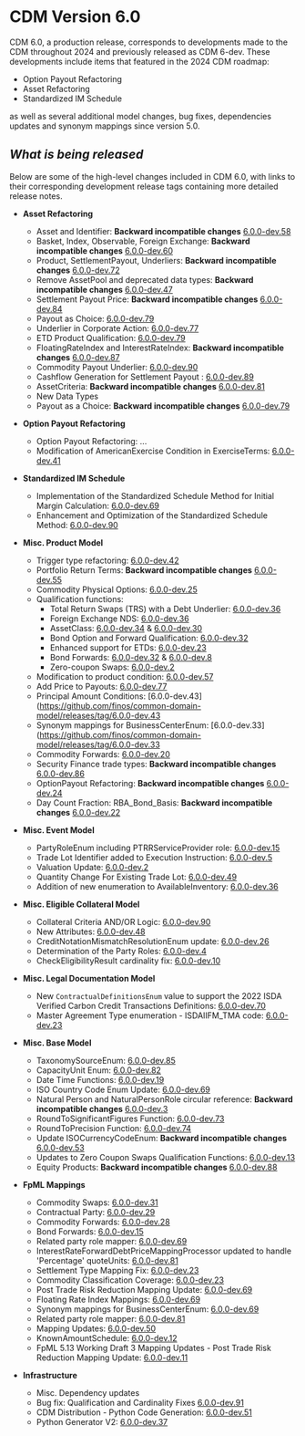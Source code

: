 
# CDM Version 6.0

CDM 6.0, a production release, corresponds to developments made to the CDM throughout 2024 and previously released as CDM 6-dev. These developments include items that featured in the 2024 CDM roadmap:

- Option Payout Refactoring
- Asset Refactoring
- Standardized IM Schedule

as well as several additional model changes, bug fixes, dependencies updates and synonym mappings since version 5.0.

## _What is being released_

Below are some of the high-level changes included in CDM 6.0, with links to their corresponding development release tags containing more detailed release notes.

- **Asset Refactoring**
  - Asset and Identifier: **Backward incompatible changes** [6.0.0-dev.58](https://github.com/finos/common-domain-model/releases/tag/6.0.0-dev.58)
  - Basket, Index, Observable, Foreign Exchange: **Backward incompatible changes** [6.0.0-dev.60](https://github.com/finos/common-domain-model/releases/tag/6.0.0-dev.60)
  - Product, SettlementPayout, Underliers: **Backward incompatible changes** [6.0.0-dev.72](https://github.com/finos/common-domain-model/releases/tag/6.0.0-dev.72)
  - Remove AssetPool and deprecated data types: **Backward incompatible changes** [6.0.0-dev.47](https://github.com/finos/common-domain-model/releases/tag/6.0.0-dev.47)
  - Settlement Payout Price: **Backward incompatible changes** [6.0.0-dev.84](https://github.com/finos/common-domain-model/releases/tag/6.0.0-dev.84)
  - Payout as Choice: [6.0.0-dev.79](https://github.com/finos/common-domain-model/releases/tag/6.0.0-dev.79)
  - Underlier in Corporate Action: [6.0.0-dev.77](https://github.com/finos/common-domain-model/releases/tag/6.0.0-dev.77)
  - ETD Product Qualification: [6.0.0-dev.79](https://github.com/finos/common-domain-model/releases/tag/6.0.0-dev.79)
  - FloatingRateIndex and InterestRateIndex: **Backward incompatible changes** [6.0.0-dev.87](https://github.com/finos/common-domain-model/releases/tag/6.0.0-dev.87)
  - Commodity Payout Underlier: [6.0.0-dev.90](https://github.com/finos/common-domain-model/releases/tag/6.0.0-dev.90)
  - Cashflow Generation for Settlement Payout : [6.0.0-dev.89](https://github.com/finos/common-domain-model/releases/tag/6.0.0-dev.89)
  - AssetCriteria: **Backward incompatible changes** [6.0.0-dev.81](https://github.com/finos/common-domain-model/releases/tag/6.0.0-dev.81)
  - New Data Types
  - Payout as a Choice: **Backward incompatible changes** [6.0.0-dev.79](https://github.com/finos/common-domain-model/releases/tag/6.0.0-dev.79)
  
- **Option Payout Refactoring**
  - Option Payout Refactoring: ...
  - Modification of AmericanExercise Condition in ExerciseTerms: [6.0.0-dev.41](https://github.com/finos/common-domain-model/releases/tag/6.0.0-dev.41)

- **Standardized IM Schedule**
  - Implementation of the Standardized Schedule Method for Initial Margin Calculation: [6.0.0-dev.69](https://github.com/finos/common-domain-model/releases/tag/6.0.0-dev.69)
  - Enhancement and Optimization of the Standardized Schedule Method: [6.0.0-dev.90](https://github.com/finos/common-domain-model/releases/tag/6.0.0-dev.90)

- **Misc. Product Model**
  - Trigger type refactoring: [6.0.0-dev.42](https://github.com/finos/common-domain-model/releases/tag/6.0.0-dev.42)
  - Portfolio Return Terms: **Backward incompatible changes** [6.0.0-dev.55](https://github.com/finos/common-domain-model/releases/tag/6.0.0-dev.55)
  - Commodity Physical Options: [6.0.0-dev.25](https://github.com/finos/common-domain-model/releases/tag/6.0.0-dev.25)
  - Qualification functions:
    - Total Return Swaps (TRS) with a Debt Underlier: [6.0.0-dev.36](https://github.com/finos/common-domain-model/releases/tag/6.0.0-dev.36)
    - Foreign Exchange NDS: [6.0.0-dev.36](https://github.com/finos/common-domain-model/releases/tag/6.0.0-dev.36)
    - AssetClass: [6.0.0-dev.34](https://github.com/finos/common-domain-model/releases/tag/6.0.0-dev.34) & [6.0.0-dev.30](https://github.com/finos/common-domain-model/releases/tag/6.0.0-dev.30)
    - Bond Option and Forward Qualification: [6.0.0-dev.32](https://github.com/finos/common-domain-model/releases/tag/6.0.0-dev.32)
    - Enhanced support for ETDs: [6.0.0-dev.23](https://github.com/finos/common-domain-model/releases/tag/6.0.0-dev.23)
    - Bond Forwards: [6.0.0-dev.32](https://github.com/finos/common-domain-model/releases/tag/6.0.0-dev.32) & [6.0.0-dev.8](https://github.com/finos/common-domain-model/releases/tag/6.0.0-dev.8)
    - Zero-coupon Swaps: [6.0.0-dev.2](https://github.com/finos/common-domain-model/releases/tag/6.0.0-dev.2)
  - Modification to product condition: [6.0.0-dev.57](https://github.com/finos/common-domain-model/releases/tag/6.0.0-dev.57)
  - Add Price to Payouts: [6.0.0-dev.77](https://github.com/finos/common-domain-model/releases/tag/6.0.0-dev.77)
  - Principal Amount Conditions: [6.0.0-dev.43](https://github.com/finos/common-domain-model/releases/tag/6.0.0-dev.43
  - Synonym mappings for BusinessCenterEnum: [6.0.0-dev.33](https://github.com/finos/common-domain-model/releases/tag/6.0.0-dev.33
  - Commodity Forwards: [6.0.0-dev.20](https://github.com/finos/common-domain-model/releases/tag/6.0.0-dev.20)
  - Security Finance trade types: **Backward incompatible changes** [6.0.0-dev.86](https://github.com/finos/common-domain-model/releases/tag/6.0.0-dev.86)
  - OptionPayout Refactoring: **Backward incompatible changes** [6.0.0-dev.24](https://github.com/finos/common-domain-model/releases/tag/6.0.0-dev.24)
  - Day Count Fraction: RBA_Bond_Basis: **Backward incompatible changes** [6.0.0-dev.22](https://github.com/finos/common-domain-model/releases/tag/6.0.0-dev.22)

- **Misc. Event Model**
  - PartyRoleEnum including PTRRServiceProvider role: [6.0.0-dev.15](https://github.com/finos/common-domain-model/releases/tag/6.0.0-dev.15)
  - Trade Lot Identifier added to Execution Instruction: [6.0.0-dev.5](https://github.com/finos/common-domain-model/releases/tag/6.0.0-dev.5)
  - Valuation Update: [6.0.0-dev.2](https://github.com/finos/common-domain-model/releases/tag/6.0.0-dev.2)
  - Quantity Change For Existing Trade Lot: [6.0.0-dev.49](https://github.com/finos/common-domain-model/releases/tag/6.0.0-dev.49)
  - Addition of new enumeration to AvailableInventory: [6.0.0-dev.36](https://github.com/finos/common-domain-model/releases/tag/6.0.0-dev.36)

- **Misc. Eligible Collateral Model**
  - Collateral Criteria AND/OR Logic: [6.0.0-dev.90](https://github.com/finos/common-domain-model/releases/tag/6.0.0-dev.90)
  - New Attributes: [6.0.0-dev.48](https://github.com/finos/common-domain-model/releases/tag/6.0.0-dev.48)
  - CreditNotationMismatchResolutionEnum update: [6.0.0-dev.26](https://github.com/finos/common-domain-model/releases/tag/6.0.0-dev.26)
  - Determination of the Party Roles: [6.0.0-dev.4](https://github.com/finos/common-domain-model/releases/tag/6.0.0-dev.4)
  - CheckEligibilityResult cardinality fix: [6.0.0-dev.10](https://github.com/finos/common-domain-model/releases/tag/6.0.0-dev.10)

- **Misc. Legal Documentation Model**
  - New `ContractualDefinitionsEnum` value to support the 2022 ISDA Verified Carbon Credit Transactions Definitions: [6.0.0-dev.70](https://github.com/finos/common-domain-model/releases/tag/6.0.0-dev.70)
  - Master Agreement Type enumeration - ISDAIIFM_TMA code: [6.0.0-dev.23](https://github.com/finos/common-domain-model/releases/tag/6.0.0-dev.23)

- **Misc. Base Model**
  - TaxonomySourceEnum: [6.0.0-dev.85](https://github.com/finos/common-domain-model/releases/tag/6.0.0-dev.85)
  - CapacityUnit Enum: [6.0.0-dev.82](https://github.com/finos/common-domain-model/releases/tag/6.0.0-dev.82)
  - Date Time Functions: [6.0.0-dev.19](https://github.com/finos/common-domain-model/releases/tag/6.0.0-dev.19)
  - ISO Country Code Enum Update: [6.0.0-dev.69](https://github.com/finos/common-domain-model/releases/tag/6.0.0-dev.69)
  - Natural Person and NaturalPersonRole circular reference: **Backward incompatible changes** [6.0.0-dev.3](https://github.com/finos/common-domain-model/releases/tag/6.0.0-dev.3)
  - RoundToSignificantFigures Function: [6.0.0-dev.73](https://github.com/finos/common-domain-model/releases/tag/6.0.0-dev.73)
  - RoundToPrecision Function: [6.0.0-dev.74](https://github.com/finos/common-domain-model/releases/tag/6.0.0-dev.74)
  - Update ISOCurrencyCodeEnum: **Backward incompatible changes** [6.0.0-dev.53](https://github.com/finos/common-domain-model/releases/tag/6.0.0-dev.53)
  - Updates to Zero Coupon Swaps Qualification Functions: [6.0.0-dev.13](https://github.com/finos/common-domain-model/releases/tag/6.0.0-dev.13)
  - Equity Products: **Backward incompatible changes** [6.0.0-dev.88](https://github.com/finos/common-domain-model/releases/tag/6.0.0-dev.88)


- **FpML Mappings**
  - Commodity Swaps: [6.0.0-dev.31](https://github.com/finos/common-domain-model/releases/tag/6.0.0-dev.31)
  - Contractual Party: [6.0.0-dev.29](https://github.com/finos/common-domain-model/releases/tag/6.0.0-dev.29)
  - Commodity Forwards: [6.0.0-dev.28](https://github.com/finos/common-domain-model/releases/tag/6.0.0-dev.28)
  - Bond Forwards: [6.0.0-dev.15](https://github.com/finos/common-domain-model/releases/tag/6.0.0-dev.15)
  - Related party role mapper: [6.0.0-dev.69](https://github.com/finos/common-domain-model/releases/tag/6.0.0-dev.69)
  - InterestRateForwardDebtPriceMappingProcessor updated to handle 'Percentage' quoteUnits: [6.0.0-dev.81](https://github.com/finos/common-domain-model/releases/tag/6.0.0-dev.81)
  - Settlement Type Mapping Fix: [6.0.0-dev.23](https://github.com/finos/common-domain-model/releases/tag/6.0.0-dev.23)
  - Commodity Classification Coverage: [6.0.0-dev.23](https://github.com/finos/common-domain-model/releases/tag/6.0.0-dev.23)
  - Post Trade Risk Reduction Mapping Update: [6.0.0-dev.69](https://github.com/finos/common-domain-model/releases/tag/6.0.0-dev.69)
  - Floating Rate Index Mappings: [6.0.0-dev.69](https://github.com/finos/common-domain-model/releases/tag/6.0.0-dev.69)
  - Synonym mappings for BusinessCenterEnum: [6.0.0-dev.69](https://github.com/finos/common-domain-model/releases/tag/6.0.0-dev.69)
  - Related party role mapper: [6.0.0-dev.81](https://github.com/finos/common-domain-model/releases/tag/6.0.0-dev.81)
  - Mapping Updates: [6.0.0-dev.50](https://github.com/finos/common-domain-model/releases/tag/6.0.0-dev.50)
  - KnownAmountSchedule: [6.0.0-dev.12](https://github.com/finos/common-domain-model/releases/tag/6.0.0-dev.12)
  - FpML 5.13 Working Draft 3 Mapping Updates - Post Trade Risk Reduction Mapping Update: [6.0.0-dev.11](https://github.com/finos/common-domain-model/releases/tag/6.0.0-dev.11)


- **Infrastructure**
  - Misc. Dependency updates
  - Bug fix: Qualification and Cardinality Fixes [6.0.0-dev.91](https://github.com/finos/common-domain-model/releases/tag/6.0.0-dev.91)
  - CDM Distribution - Python Code Generation: [6.0.0-dev.51](https://github.com/finos/common-domain-model/releases/tag/6.0.0-dev.51)
  - Python Generator V2: [6.0.0-dev.37](https://github.com/finos/common-domain-model/releases/tag/6.0.0-dev.37)
